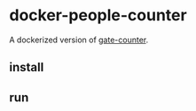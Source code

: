 # docker-people-counter

A dockerized version of [gate-counter](https://github.com/carylwyatt/gate-counter).

## install

## run
